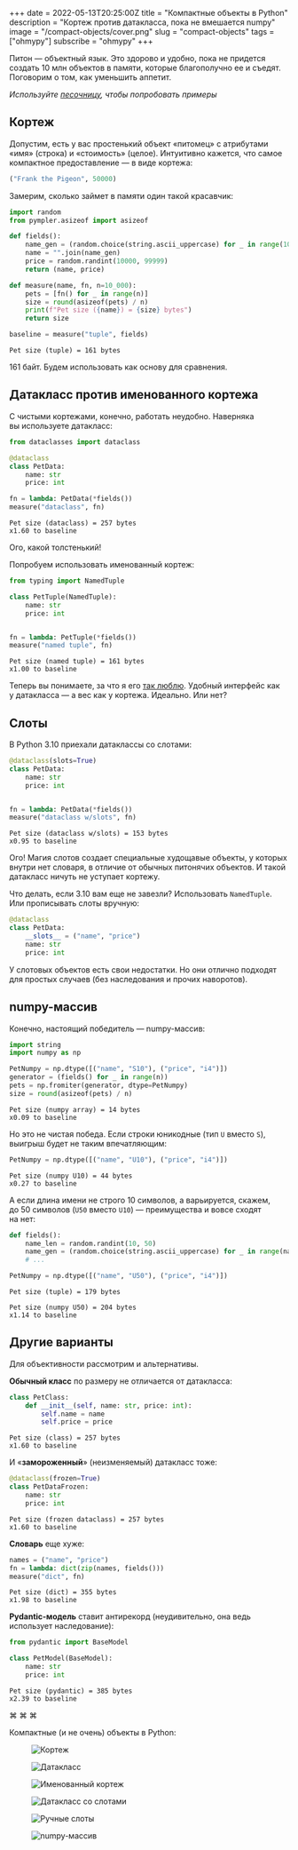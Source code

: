 +++
date = 2022-05-13T20:25:00Z
title = "Компактные объекты в Python"
description = "Кортеж против датакласса, пока не вмешается numpy"
image = "/compact-objects/cover.png"
slug = "compact-objects"
tags = ["ohmypy"]
subscribe = "ohmypy"
+++

Питон — объектный язык. Это здорово и удобно, пока не придется создать 10 млн объектов в памяти, которые благополучно ее и съедят. Поговорим о том, как уменьшить аппетит.

_Используйте [песочницу](https://colab.research.google.com/drive/16GK-Xbv_kOvDC9Hfa_0O8E0Nyo4L9JwO?usp=sharing), чтобы попробовать примеры_

## Кортеж

Допустим, есть у вас простенький объект «питомец» с атрибутами «имя» (строка) и «стоимость» (целое). Интуитивно кажется, что самое компактное предоставление — в виде кортежа:

```python
("Frank the Pigeon", 50000)
```

Замерим, сколько займет в памяти один такой красавчик:

```python
import random
from pympler.asizeof import asizeof

def fields():
    name_gen = (random.choice(string.ascii_uppercase) for _ in range(10))
    name = "".join(name_gen)
    price = random.randint(10000, 99999)
    return (name, price)

def measure(name, fn, n=10_000):
    pets = [fn() for _ in range(n)]
    size = round(asizeof(pets) / n)
    print(f"Pet size ({name}) = {size} bytes")
    return size

baseline = measure("tuple", fields)
```

```
Pet size (tuple) = 161 bytes
```

161 байт. Будем использовать как основу для сравнения.

## Датакласс против именованного кортежа

С чистыми кортежами, конечно, работать неудобно. Наверняка вы используете датакласс:

```python
from dataclasses import dataclass

@dataclass
class PetData:
    name: str
    price: int

fn = lambda: PetData(*fields())
measure("dataclass", fn)
```

```
Pet size (dataclass) = 257 bytes
x1.60 to baseline
```

Ого, какой толстенький!

Попробуем использовать именованный кортеж:

```python
from typing import NamedTuple

class PetTuple(NamedTuple):
    name: str
    price: int


fn = lambda: PetTuple(*fields())
measure("named tuple", fn)
```

```
Pet size (named tuple) = 161 bytes
x1.00 to baseline
```

Теперь вы понимаете, за что я его [так люблю](/namedtuple/). Удобный интерфейс как у датакласса — а вес как у кортежа. Идеально. Или нет?

## Слоты

В Python 3.10 приехали датаклассы со слотами:

```python
@dataclass(slots=True)
class PetData:
    name: str
    price: int


fn = lambda: PetData(*fields())
measure("dataclass w/slots", fn)
```

```
Pet size (dataclass w/slots) = 153 bytes
x0.95 to baseline
```

Ого! Магия слотов создает специальные худощавые объекты, у которых внутри нет словаря, в отличие от обычных питонячих объектов. И такой датакласс ничуть не уступает кортежу.

Что делать, если 3.10 вам еще не завезли? Использовать `NamedTuple`. Или прописывать слоты вручную:

```python
@dataclass
class PetData:
    __slots__ = ("name", "price")
    name: str
    price: int
```

У слотовых объектов есть свои недостатки. Но они отлично подходят для простых случаев (без наследования и прочих наворотов).

## numpy-массив

Конечно, настоящий победитель — numpy-массив:

```python
import string
import numpy as np

PetNumpy = np.dtype([("name", "S10"), ("price", "i4")])
generator = (fields() for _ in range(n))
pets = np.fromiter(generator, dtype=PetNumpy)
size = round(asizeof(pets) / n)
```

```
Pet size (numpy array) = 14 bytes
x0.09 to baseline
```

Но это не чистая победа. Если строки юникодные (тип `U` вместо `S`), выигрыш будет не таким впечатляющим:

```python
PetNumpy = np.dtype([("name", "U10"), ("price", "i4")])
```

```
Pet size (numpy U10) = 44 bytes
x0.27 to baseline
```

А если длина имени не строго 10 символов, а варьируется, скажем, до 50 символов (`U50` вместо `U10`) — преимущества и вовсе сходят на нет:

```python
def fields():
    name_len = random.randint(10, 50)
    name_gen = (random.choice(string.ascii_uppercase) for _ in range(name_len))
    # ...

PetNumpy = np.dtype([("name", "U50"), ("price", "i4")])
```

```
Pet size (tuple) = 179 bytes

Pet size (numpy U50) = 204 bytes
x1.14 to baseline
```

## Другие варианты

Для объективности рассмотрим и альтернативы.

**Обычный класс** по размеру не отличается от датакласса:

```python
class PetClass:
    def __init__(self, name: str, price: int):
        self.name = name
        self.price = price
```

```
Pet size (class) = 257 bytes
x1.60 to baseline
```

И «**замороженный**» (неизменяемый) датакласс тоже:

```python
@dataclass(frozen=True)
class PetDataFrozen:
    name: str
    price: int
```

```
Pet size (frozen dataclass) = 257 bytes
x1.60 to baseline
```

**Словарь** еще хуже:

```python
names = ("name", "price")
fn = lambda: dict(zip(names, fields()))
measure("dict", fn)
```

```
Pet size (dict) = 355 bytes
x1.98 to baseline
```

**Pydantic-модель** ставит антирекорд (неудивительно, она ведь использует наследование):

```python
from pydantic import BaseModel

class PetModel(BaseModel):
    name: str
    price: int
```

```
Pet size (pydantic) = 385 bytes
x2.39 to baseline
```

<p class="align-center">⌘&nbsp;⌘&nbsp;⌘</p>

Компактные (и не очень) объекты в Python:

<div class="row">
<div class="col-xs-12 col-sm-4">
<figure><img alt="Кортеж" src="tuple.png"></figure>
</div>
<div class="col-xs-12 col-sm-4">
<figure><img alt="Датакласс" src="dataclass.png"></figure>
</div>
<div class="col-xs-12 col-sm-4">
<figure><img alt="Именованный кортеж" src="named-tuple.png"></figure>
</div>
</div>

<div class="row">
<div class="col-xs-12 col-sm-4">
<figure><img alt="Датакласс со слотами" src="dataclass-slots.png"></figure>
</div>
<div class="col-xs-12 col-sm-4">
<figure><img alt="Ручные слоты" src="manual-slots.png"></figure>
</div>
<div class="col-xs-12 col-sm-4">
<figure><img alt="numpy-массив" src="np-array.png"></figure>
</div>
</div>
